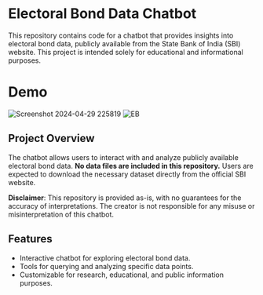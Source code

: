 # Electoral Bond Data Chatbot

This repository contains code for a chatbot that provides insights into electoral bond data, publicly available from the State Bank of India (SBI) website. This project is intended solely for educational and informational purposes.
# Demo
![Screenshot 2024-04-29 225819](https://github.com/user-attachments/assets/229b47f7-e7cd-4161-9c61-da969cfee9fb)
![EB](https://github.com/user-attachments/assets/fd133639-c594-40b5-a243-61aa32eb90bd)


## Project Overview

The chatbot allows users to interact with and analyze publicly available electoral bond data. **No data files are included in this repository.** Users are expected to download the necessary dataset directly from the official SBI website.

**Disclaimer**: This repository is provided as-is, with no guarantees for the accuracy of interpretations. The creator is not responsible for any misuse or misinterpretation of this chatbot.

## Features
- Interactive chatbot for exploring electoral bond data.
- Tools for querying and analyzing specific data points.
- Customizable for research, educational, and public information purposes.

<!---
// ## Getting Started

// ### Prerequisites
// 1. Install necessary dependencies:
//    ```bash
//   pip install -r requirements.txt
-->
